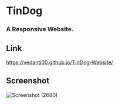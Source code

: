 # TinDog 
### A Responsive Website.

## Link
https://vedanti00.github.io/TinDog-Website/

## Screenshot
![Screenshot (2680)](https://user-images.githubusercontent.com/103516250/204094595-7af06194-17da-4b05-b611-beac701cfcd0.png)
